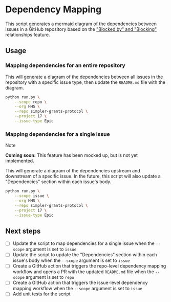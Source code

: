 # Dependency Mapping

This script generates a mermaid diagram of the dependencies between issues in a GitHub repository based on the ["Blocked by" and "Blocking"](https://github.blog/changelog/2025-08-21-dependencies-on-issues/#%e2%9e%95-getting-started) relationships feature.

## Usage

### Mapping dependencies for an entire repository

This will generate a diagram of the dependencies between all issues in the repository with a specific issue type, then update the `README.md` file with the diagram.

```bash
python run.py \
    --scope repo \
    --org HHS \
    --repo simpler-grants-protocol \
    --project 17 \
    --issue-type Epic
```

### Mapping dependencies for a single issue

> [!NOTE]
> **Coming soon:** This feature has been mocked up, but is not yet implemented.

This will generate a diagram of the dependencies upstream and downstream of a specific issue. In the future, this script will also update a "Dependencies" section within each issue's body.

```bash
python run.py \
    --scope issue \
    --org HHS \
    --repo simpler-grants-protocol \
    --project 17 \
    --issue-type Epic
```

## Next steps

- [ ] Update the script to map dependencies for a single issue when the `--scope` argument is set to `issue`
- [ ] Update the script to update the "Dependencies" section within each issue's body when the `--scope` argument is set to `issue`
- [ ] Create a GitHub action that triggers the repo-level dependency mapping workflow and opens a PR with the updated `README.md` file when the `--scope` argument is set to `repo`
- [ ] Create a GitHub action that triggers the issue-level dependency mapping workflow when the `--scope` argument is set to `issue`
- [ ] Add unit tests for the script
